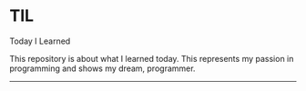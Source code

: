 # TIL
Today I Learned

This repository is about what I learned today. This represents my passion in programming and shows my dream, programmer.

---
